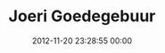 ---
title: "Joeri Goedegebuur"
date: 2012-11-20 23:28:55 00:00
permalink: /joerijoeri
twitter: ""
likes: [58]
id: 1595
gravatar: "http://www.gravatar.com/avatar/3702a3d3c778ed93fe51df9b29ce7471"
---
